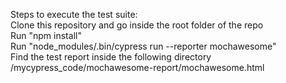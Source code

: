 Steps to execute the test suite: \
Clone this repository and go inside the root folder of the repo \
Run "npm install" \
Run "node_modules/.bin/cypress run --reporter mochawesome" \
Find the test report inside the following directory \
  /mycypress_code/mochawesome-report/mochawesome.html
